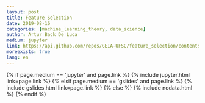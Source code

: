 ```yaml
---
layout: post
title: Feature Selection
date: 2019-08-16
categories: [machine_learning_theory, data_science]
author: Artur Back De Luca
medium: jupyter
link: https://api.github.com/repos/GEIA-UFSC/feature_selection/contents/presentation.slides.html?ref=master
moreexists: true
lang: en
---
```


<div>
    {% if page.medium == 'jupyter' and page.link %}
        {% include jupyter.html link=page.link %}
    {% elsif page.medium == 'gslides' and page.link %}
        {% include gslides.html link=page.link %}
    {% else %}
        {% include nodata.html %}
    {% endif %}
</div>